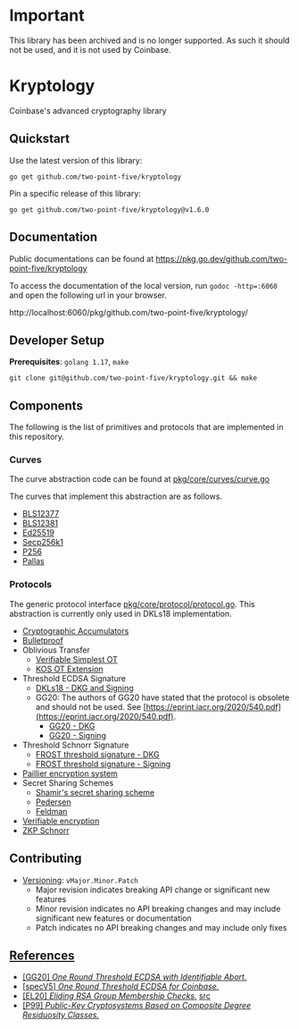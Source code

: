 # Important
This library has been archived and is no longer supported. As such it should not be used, and it is not used by Coinbase.

# Kryptology
Coinbase's advanced cryptography library

## Quickstart
Use the latest version of this library:
```$xslt
go get github.com/two-point-five/kryptology
```

Pin a specific release of this library:
```$xslt
go get github.com/two-point-five/kryptology@v1.6.0
```

## Documentation

Public documentations can be found at https://pkg.go.dev/github.com/two-point-five/kryptology

To access the documentation of the local version, run `godoc -http=:6060` and open
the following url in your browser.

http://localhost:6060/pkg/github.com/two-point-five/kryptology/

## Developer Setup
**Prerequisites**: `golang 1.17`, `make`

```$xslt
git clone git@github.com/two-point-five/kryptology.git && make 
``` 

## Components

The following is the list of primitives and protocols that are implemented in this repository.

### Curves

The curve abstraction code can be found at [pkg/core/curves/curve.go](pkg/core/curves/curve.go)

The curves that implement this abstraction are as follows.

- [BLS12377](pkg/core/curves/bls12377_curve.go)
- [BLS12381](pkg/core/curves/bls12381_curve.go)
- [Ed25519](pkg/core/curves/ed25519_curve.go)
- [Secp256k1](pkg/core/curves/k256_curve.go)
- [P256](pkg/core/curves/p256_curve.go)
- [Pallas](pkg/core/curves/pallas_curve.go)

### Protocols

The generic protocol interface [pkg/core/protocol/protocol.go](pkg/core/protocol/protocol.go).
This abstraction is currently only used in DKLs18 implementation.

- [Cryptographic Accumulators](pkg/accumulator)
- [Bulletproof](pkg/bulletproof)
- Oblivious Transfer
  - [Verifiable Simplest OT](pkg/ot/base/simplest)
  - [KOS OT Extension](pkg/ot/extension/kos)
- Threshold ECDSA Signature
  - [DKLs18 - DKG and Signing](pkg/tecdsa/dkls/v1)
  - GG20: The authors of GG20 have stated that the protocol is obsolete and should not be used. See [https://eprint.iacr.org/2020/540.pdf](https://eprint.iacr.org/2020/540.pdf).
    - [GG20 - DKG](pkg/dkg/gennaro)
    - [GG20 - Signing](pkg/tecdsa/gg20)
- Threshold Schnorr Signature
  - [FROST threshold signature - DKG](pkg/dkg/frost)
  - [FROST threshold signature - Signing](pkg/ted25519/frost)
- [Paillier encryption system](pkg/paillier)
- Secret Sharing Schemes
  - [Shamir's secret sharing scheme](pkg/sharing/shamir.go)
  - [Pedersen](pkg/sharing/pedersen.go)
  - [Feldman](pkg/sharing/feldman.go)
- [Verifiable encryption](pkg/verenc)
- [ZKP Schnorr](pkg/zkp/schnorr)


## Contributing
- [Versioning](https://blog.golang.org/publishing-go-modules): `vMajor.Minor.Patch`
    - Major revision indicates breaking API change or significant new features
    - Minor revision indicates no API breaking changes and may include significant new features or documentation
    - Patch indicates no API breaking changes and may include only fixes
 
 
## [References](docs/)
- [[GG20] _One Round Threshold ECDSA with Identifiable Abort._](https://eprint.iacr.org/2020/540.pdf)
- [[specV5] _One Round Threshold ECDSA for Coinbase._](docs/Coinbase_Pseudocode_v5.pdf)
- [[EL20] _Eliding RSA Group Membership Checks._](docs/rsa-membership.pdf) [src](https://www.overleaf.com/project/5f9c3b0624a9a600012037a3)
- [[P99] _Public-Key Cryptosystems Based on Composite Degree Residuosity Classes._](http://citeseerx.ist.psu.edu/viewdoc/download?doi=10.1.1.112.4035&rep=rep1&type=pdf)
